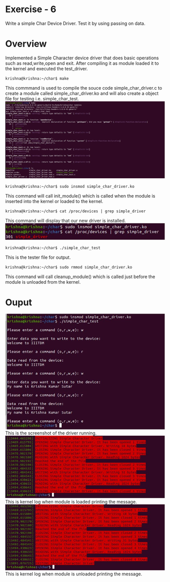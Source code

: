 # Exercise - 6
Write a simple Char Device Driver. Test it by using passing on data.
# Overview
Implemented a Simple Character device driver that does basic operations such as read,write,open and exit. After compiling it as module loaded it to the kernel and executed the test_driver.
```
krishna@krishna:~/char$ make
```
This commmand is used to compile the souce code simple_char_driver.c to create a module called simple_char_driver.ko and will also create a object file for testing i.e. simple_char_test.
![Screenshot](make.JPG)
```
krishna@krishna:~/char$ sudo insmod simple_char_driver.ko
```
This command will call init_module() which is called when the module is inserted into the kernel or loaded to the kernel.
```
krishna@krishna:~/char$ cat /proc/devices | grep simple_driver
```
This command will display that our new driver is installed.
![Screenshot](driverlist.JPG)
```
krishna@krishna:~/char$ ./simple_char_test 
```
This is the tester file for output.
```
krishna@krishna:~/char$ sudo rmmod simple_char_driver.ko
```
This command will call cleanup_module() which is called just before the module is unloaded from the kernel.
# Ouput
![Screenshot](testdrive.JPG)
This is the screenshot of the driver running.
![Screenshot](insmod.JPG)
This is kernel log when module is loaded printing the message.
![Screenshot](rmmod.JPG)
This is kernel log when module is unloaded printing the message.